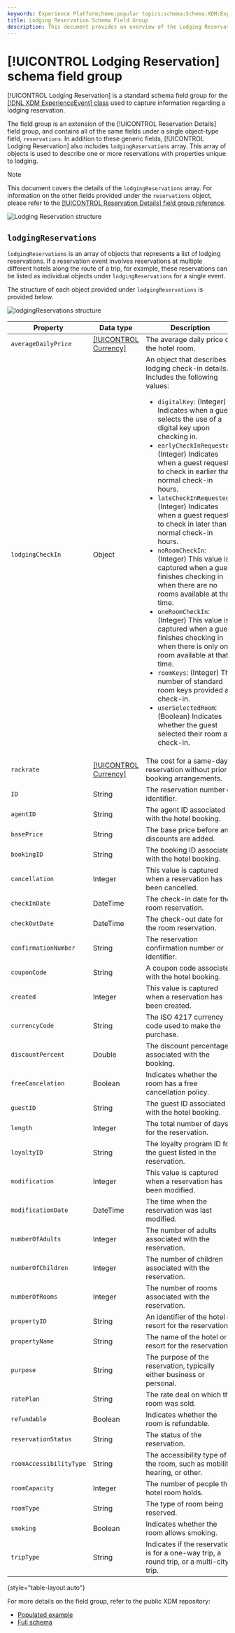 ```yaml
---
keywords: Experience Platform;home;popular topics;schema;Schema;XDM;ExperienceEvent;fields;schemas;Schemas;Schema design;field group;field group;reservation;lodging;
title: Lodging Reservation Schema Field Group
description: This document provides an overview of the Lodging Reservation schema field group.
---
```


# [!UICONTROL Lodging Reservation] schema field group

[!UICONTROL Lodging Reservation] is a standard schema field group for the [[!DNL XDM ExperienceEvent] class](../../classes/experienceevent.md) used to capture information regarding a lodging reservation.

The field group is an extension of the [!UICONTROL Reservation Details] field group, and contains all of the same fields under a single object-type field, `reservations`. In addition to these generic fields, [!UICONTROL Lodging Reservation] also includes `lodgingReservations` array. This array of objects is used to describe one or more reservations with properties unique to lodging.

>[!NOTE]
>
>This document covers the details of the `lodgingReservations` array. For information on the other fields provided under the `reservations` object, please refer to the [[!UICONTROL Reservation Details] field group reference](./reservation-details.md).

![Lodging Reservation structure](../../images/field-groups/lodging-reservation/structure.png)

## `lodgingReservations`

`lodgingReservations` is an array of objects that represents a list of lodging reservations. If a reservation event involves reservations at multiple different hotels along the route of a trip, for example, these reservations can be listed as individual objects under `lodgingReservations` for a single event.

The structure of each object provided under `lodgingReservations` is provided below.

![lodgingReservations structure](../../images/field-groups/lodging-reservation/lodgingReservations.png)

| Property | Data type | Description |
| --- | --- | --- |
| `averageDailyPrice` | [[!UICONTROL Currency]](../../data-types/currency.md)  | The average daily price of the hotel room. |
| `lodgingCheckIn` | Object | An object that describes lodging check-in details. Includes the following values:<ul><li>`digitalKey`: (Integer) Indicates when a guest selects the use of a digital key upon checking in.</li><li>`earlyCheckInRequested`: (Integer) Indicates when a guest requests to check in earlier than normal check-in hours.</li><li>`lateCheckInRequested`: (Integer) Indicates when a guest requests to check in later than normal check-in hours.</li><li>`noRoomCheckIn`: (Integer) This value is captured when a guest finishes checking in when there are no rooms available at that time.</li><li>`oneRoomCheckIn`: (Integer) This value is captured when a guest finishes checking in when there is only one room available at that time.</li><li>`roomKeys`: (Integer) The number of standard room keys provided at check-in.</li><li>`userSelectedRoom`: (Boolean) Indicates whether the guest selected their room at check-in.</li></ul> |
| `rackrate` | [[!UICONTROL Currency]](../../data-types/currency.md) | The cost for a same-day reservation without prior booking arrangements. |
| `ID` | String | The reservation number or identifier. |
| `agentID` | String | The agent ID associated with the hotel booking. |
| `basePrice` | String | The base price before any discounts are added. |
| `bookingID` | String | The booking ID associated with the hotel booking. |
| `cancellation` | Integer | This value is captured when a reservation has been cancelled. |
| `checkInDate` | DateTime | The check-in date for the room reservation. |
| `checkOutDate` | DateTime | The check-out date for the room reservation. |
| `confirmationNumber` | String | The reservation confirmation number or identifier. |
| `couponCode` | String | A coupon code associated with the hotel booking. |
| `created` | Integer | This value is captured when a reservation has been created. |
| `currencyCode` | String | The ISO 4217 currency code used to make the purchase. |
| `discountPercent` | Double | The discount percentage associated with the booking. |
| `freeCancelation` | Boolean | Indicates whether the room has a free cancellation policy. |
| `guestID` | String | The guest ID associated with the hotel booking. |
| `length` | Integer | The total number of days for the reservation. |
| `loyaltyID` | String | The loyalty program ID for the guest listed in the reservation. |
| `modification` | Integer | This value is captured when a reservation has been modified. |
| `modificationDate` | DateTime | The time when the reservation was last modified. |
| `numberOfAdults` | Integer | The number of adults associated with the reservation. |
| `numberOfChildren` | Integer | The number of children associated with the reservation. |
| `numberOfRooms` | Integer | The number of rooms associated with the reservation. |
| `propertyID` | String | An identifier of the hotel or resort for the reservation. |
| `propertyName` | String | The name of the hotel or resort for the reservation. |
| `purpose` | String | The purpose of the reservation, typically either business or personal. |
| `ratePlan` | String | The rate deal on which the room was sold. |
| `refundable` | Boolean | Indicates whether the room is refundable. |
| `reservationStatus` | String | The status of the reservation. |
| `roomAccessibilityType` | String | The accessibility type of the room, such as mobility, hearing, or other. |
| `roomCapacity` | Integer | The number of people the hotel room holds. |
| `roomType` | String | The type of room being reserved. |
| `smoking` | Boolean | Indicates whether the room allows smoking. |
| `tripType` | String | Indicates if the reservation is for a one-way trip, a round trip, or a multi-city trip. |

{style="table-layout:auto"}

For more details on the field group, refer to the public XDM repository:

* [Populated example](https://github.com/adobe/xdm/blob/master/components/fieldgroups/experience-event/industry-verticals/experienceevent-lodging-reservation.example.1.json)
* [Full schema](https://github.com/adobe/xdm/blob/master/components/fieldgroups/experience-event/industry-verticals/experienceevent-lodging-reservation.schema.json)
